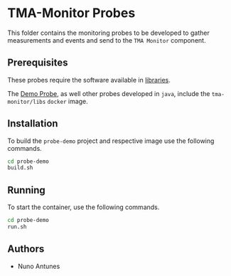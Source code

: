 # TMA-Monitor Probes

This folder contains the monitoring probes to be developed to gather measurements and events and send to the `TMA Monitor` component.

 
## Prerequisites

These probes require the software available in [libraries](../libraries).

The [Demo Probe](probe-demo), as well other probes developed in `java`, include the `tma-monitor/libs` `docker` image.


## Installation

To build the `probe-demo` project and respective image use the following commands.

```sh
cd probe-demo
build.sh
```

## Running

To start the container, use the following commands.

```sh
cd probe-demo
run.sh
```


## Authors
* Nuno Antunes



